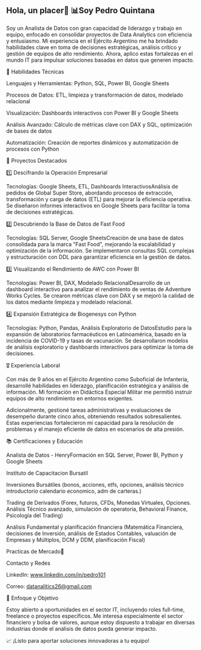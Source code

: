 ##  Hola, un placer👋  📊Soy Pedro Quintana

Soy un Analista de Datos con gran capacidad de liderazgo y trabajo en equipo, enfocado en consolidar proyectos de Data Analytics con eficiencia y entusiasmo. Mi experiencia en el Ejército Argentino me ha brindado habilidades clave en toma de decisiones estratégicas, análisis crítico y gestión de equipos de alto rendimiento. Ahora, aplico estas fortalezas en el mundo IT para impulsar soluciones basadas en datos que generen impacto.

🚀 Habilidades Técnicas

Lenguajes y Herramientas: Python, SQL, Power BI, Google Sheets

Procesos de Datos: ETL, limpieza y transformación de datos, modelado relacional

Visualización: Dashboards interactivos con Power BI y Google Sheets

Análisis Avanzado: Cálculo de métricas clave con DAX y SQL, optimización de bases de datos

Automatización: Creación de reportes dinámicos y automatización de procesos con Python

📌 Proyectos Destacados

1️⃣ Descifrando la Operación Empresarial

Tecnologías: Google Sheets, ETL, Dashboards InteractivosAnálisis de pedidos de Global Super Store, abordando procesos de extracción, transformación y carga de datos (ETL) para mejorar la eficiencia operativa. Se diseñaron informes interactivos en Google Sheets para facilitar la toma de decisiones estratégicas.

2️⃣ Descubriendo la Base de Datos de Fast Food

Tecnologías: SQL Server, Google SheetsCreación de una base de datos consolidada para la marca "Fast Food", mejorando la escalabilidad y optimización de la información. Se implementaron consultas SQL complejas y estructuración con DDL para garantizar eficiencia en la gestión de datos.

3️⃣ Visualizando el Rendimiento de AWC con Power BI

Tecnologías: Power BI, DAX, Modelado RelacionalDesarrollo de un dashboard interactivo para analizar el rendimiento de ventas de Adventure Works Cycles. Se crearon métricas clave con DAX y se mejoró la calidad de los datos mediante limpieza y modelado relacional.

4️⃣ Expansión Estratégica de Biogenesys con Python

Tecnologías: Python, Pandas, Análisis Exploratorio de DatosEstudio para la expansión de laboratorios farmacéuticos en Latinoamérica, basado en la incidencia de COVID-19 y tasas de vacunación. Se desarrollaron modelos de análisis exploratorio y dashboards interactivos para optimizar la toma de decisiones.

🎖️ Experiencia Laboral

Con más de 9 años en el Ejército Argentino como Suboficial de Infantería, desarrollé habilidades en liderazgo, planificación estratégica y análisis de información. Mi formación en Didáctica Especial Militar me permitió instruir equipos de alto rendimiento en entornos exigentes.

Adicionalmente, gestioné tareas administrativas y evaluaciones de desempeño durante cinco años, obteniendo resultados sobresalientes. Estas experiencias fortalecieron mi capacidad para la resolución de problemas y el manejo eficiente de datos en escenarios de alta presión.

📚 Certificaciones y Educación

Analista de Datos - HenryFormación en SQL Server, Power BI, Python y Google Sheets

Instituto de Capacitacion Bursatil

 Inversiones Bursátiles (bonos, acciones, etfs, opciones, análisis técnico introductorio calendario economico, adm de carteras.)

 Trading de Derivados (Forex, futuros, CFDs, Monedas Virtuales, Opciones. Análisis Técnico avanzado, simulación de operatoria, Behavioral Finance, Psicología del Trading)

 Análisis Fundamental y planificación financiera (Matemática Financiera, decisiones de Inversión, análisis de Estados Contables, valuación de Empresas y Múltiplos, DCM y DDM, planificación Fiscal)

 Practicas de Mercado📩 

Contacto y Redes

LinkedIn: www.linkedin.com/in/pedro101

Correo: datanalitics26@gmail.com

🎯 Enfoque y Objetivo

Estoy abierto a oportunidades en el sector IT, incluyendo roles full-time, freelance o proyectos específicos. Me interesa especialmente el sector financiero y bolsa de valores, aunque estoy dispuesto a trabajar en diversas industrias donde el análisis de datos pueda generar impacto.

📈 ¡Listo para aportar soluciones innovadoras a tu equipo!
